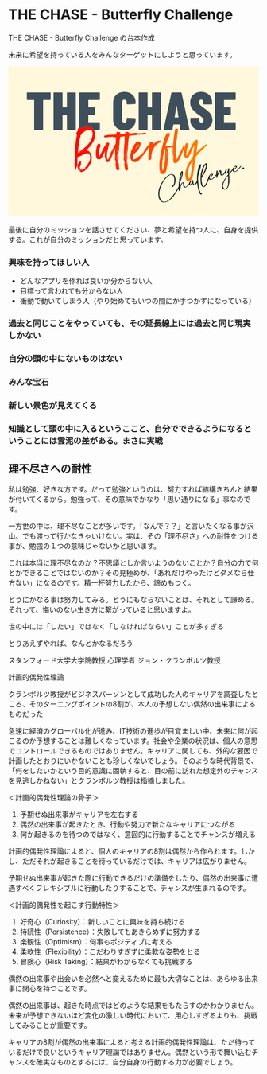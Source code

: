 # THE CHASE - Butterfly Challenge
THE CHASE - Butterfly Challenge の台本作成

未来に希望を持っている人をみんなターゲットにしようと思っています。

![](./images/the-chase-butterfly-challenge-banner.png)

最後に自分のミッションを話させてください、夢と希望を持つ人に、自身を提供する。これが自分のミッションだと思っています。

### 興味を持ってほしい人

- どんなアプリを作れば良いか分からない人
- 目標って言われても分からない人
- 衝動で動いてしまう人（やり始めてもいつの間にか手つかずになっている）

### 過去と同じことをやっていても、その延長線上には過去と同じ現実しかない

### 自分の頭の中にないものはない

### みんな宝石

### 新しい景色が見えてくる

### 知識として頭の中に入るというここと、自分でできるようになるということには雲泥の差がある。まさに実戦

## 理不尽さへの耐性
私は勉強、好きな方です。だって勉強というのは、努力すれば結構きちんと結果が付いてくるから。勉強って、その意味でかなり「思い通りになる」事なのです。

一方世の中は、理不尽なことが多いです。「なんで？？」と言いたくなる事が沢山。でも渡って行かなきゃいけない。実は、その「理不尽さ」への耐性をつける事が、勉強の１つの意味じゃないかと思います。

これは本当に理不尽なのか？不思議としか言いようのないことか？自分の力で何とかできることではないのか？その見極めが、「あれだけやったけどダメなら仕方ない」になるのです。精一杯努力したから、諦めもつく。

どうにかなる事は努力してみる。どうにもならないことは、それとして諦める。それって、悔いのない生き方に繋がっていると思いますよ。


世の中には「したい」ではなく「しなければならい」ことが多すぎる

とりあえずやれば、なんとかなるだろう


スタンフォード大学大学院教授 心理学者 ジョン・クランボルツ教授

計画的偶発性理論

クランボルツ教授がビジネスパーソンとして成功した人のキャリアを調査したところ、そのターニングポイントの8割が、本人の予想しない偶然の出来事によるものだった

急速に経済のグローバル化が進み、IT技術の進歩が目覚ましい中、未来に何が起こるのか予想することは難しくなっています。社会や企業の状況は、個人の意思でコントロールできるものではありません。キャリアに関しても、外的な要因で計画したとおりにいかないことも珍しくないでしょう。そのような時代背景で、「何をしたいかという目的意識に固執すると、目の前に訪れた想定外のチャンスを見逃しかねない」とクランボルツ教授は指摘しました。

＜計画的偶発性理論の骨子＞ 
1. 予期せぬ出来事がキャリアを左右する 
2. 偶然の出来事が起きたとき、行動や努力で新たなキャリアにつながる 
3. 何か起きるのを待つのではなく、意図的に行動することでチャンスが増える 

計画的偶発性理論によると、個人のキャリアの8割は偶然から作られます。しかし、ただそれが起きることを待っているだけでは、キャリアは広がりません。 

予期せぬ出来事が起きた際に行動できるだけの準備をしたり、偶然の出来事に遭遇すべくフレキシブルに行動したりすることで、チャンスが生まれるのです。 

＜計画的偶発性を起こす行動特性＞ 
1. 好奇心（Curiosity）：新しいことに興味を持ち続ける 
2. 持続性（Persistence）：失敗してもあきらめずに努力する 
3. 楽観性（Optimism）：何事もポジティブに考える 
4. 柔軟性（Flexibility）：こだわりすぎずに柔軟な姿勢をとる 
5. 冒険心（Risk Taking）：結果がわからなくても挑戦する

偶然の出来事や出会いを必然へと変えるために最も大切なことは、あらゆる出来事に関心を持つことです。 

偶然の出来事は、起きた時点ではどのような結果をもたらすのかわかりません。未来が予想できないほど変化の激しい時代において、用心しすぎるよりも、挑戦してみることが重要です。 

キャリアの8割が偶然の出来事によると考える計画的偶発性理論は、ただ待っているだけで良いというキャリア理論ではありません。偶然という形で舞い込むチャンスを確実なものとするには、自分自身の行動する力が必要でしょう。 
